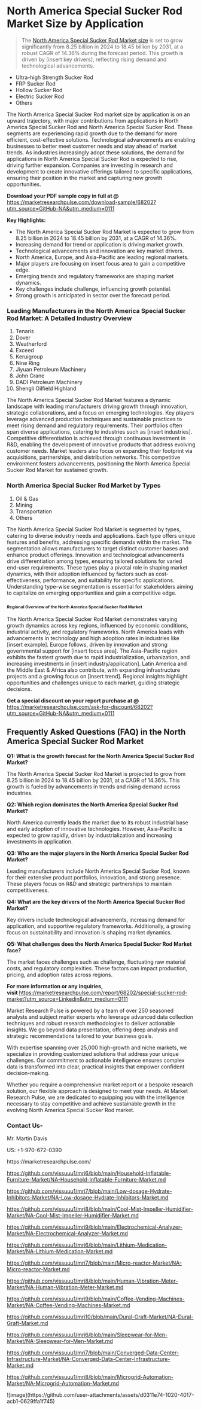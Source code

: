 <h1>North America Special Sucker Rod Market&nbsp;Size by Application</h1><blockquote><p>The <a href="https://marketresearchpulse.com/download-sample/68202?utm_source=GitHub-NA&amp;utm_medium=0111">North America Special Sucker Rod Market size</a> is set to grow significantly from 8.25 billion in 2024 to 18.45 billion by 2031, at a robust CAGR of 14.36% during the forecast period. This growth is driven by [insert key drivers], reflecting rising demand and technological advancements.</p></blockquote><ul><li>Ultra-high Strength Sucker Rod<li> FRP Sucker Rod<li> Hollow Sucker Rod<li> Electric Sucker Rod<li> Others</li></ul><p>The North America Special Sucker Rod market size by application is on an upward trajectory, with major contributions from applications in North America Special Sucker Rod and North America Special Sucker Rod. These segments are experiencing rapid growth due to the demand for more efficient, cost-effective solutions. Technological advancements are enabling businesses to better meet customer needs and stay ahead of market trends. As industries increasingly adopt these solutions, the demand for applications in North America Special Sucker Rod is expected to rise, driving further expansion. Companies are investing in research and development to create innovative offerings tailored to specific applications, ensuring their position in the market and capturing new growth opportunities.</p><p><strong>Download your PDF sample copy in full at @ </strong><a href="https://marketresearchpulse.com/download-sample/68202?utm_source=GitHub-NA&amp;utm_medium=0111">https://marketresearchpulse.com/download-sample/68202?utm_source=GitHub-NA&amp;utm_medium=0111</a></p><p><strong>Key Highlights: </strong></p><ul><li>The North America Special Sucker Rod Market is expected to grow from 8.25 billion in 2024 to 18.45 billion by 2031, at a CAGR of 14.36%.</li><li>Increasing demand for trend or application is driving market growth.</li><li>Technological advancements and innovation are key market drivers.</li><li>North America, Europe, and Asia-Pacific are leading regional markets.</li><li>Major players are focusing on insert focus area to gain a competitive edge.</li><li>Emerging trends and regulatory frameworks are shaping market dynamics.</li><li>Key challenges include challenge, influencing growth potential.</li><li>Strong growth is anticipated in sector over the forecast period.</li></ul><h3>Leading Manufacturers in the North America Special Sucker Rod Market: A Detailed Industry Overview</h3><ol><li>Tenaris</li><li>Dover</li><li>Weatherford</li><li>Exceed</li><li>Keruigroup</li><li>Nine Ring</li><li>Jiyuan Petroleum Machinery</li><li>John Crane</li><li>DADI Petroleum Machinery</li><li>Shengli Oilfield Highland</li></ol><div class="flex max-w-full flex-col flex-grow"><div class="min-h-8 text-message flex w-full flex-col items-end gap-2 whitespace-normal break-words [.text-message+&amp;]:mt-5" dir="auto" data-message-author-role="assistant" data-message-id="fd8432e4-4910-450d-b182-61b7bfb0a01f" data-message-model-slug="gpt-4o"><div class="flex w-full flex-col gap-1 empty:hidden first:pt-[3px]"><div class="markdown prose w-full break-words dark:prose-invert light"><p>The North America Special Sucker Rod Market features a dynamic landscape with leading manufacturers driving growth through innovation, strategic collaborations, and a focus on emerging technologies. Key players leverage advanced production techniques and sustainable practices to meet rising demand and regulatory requirements. Their portfolios often span diverse applications, catering to industries such as [insert industries]. Competitive differentiation is achieved through continuous investment in R&amp;D, enabling the development of innovative products that address evolving customer needs. Market leaders also focus on expanding their footprint via acquisitions, partnerships, and distribution networks. This competitive environment fosters advancements, positioning the North America Special Sucker Rod Market for sustained growth.</p></div></div></div></div><h3>North America Special Sucker Rod Market by Types</h3><ol><li>Oil & Gas<li> Mining<li> Transportation<li> Others</li></ol><div class="flex max-w-full flex-col flex-grow"><div class="min-h-8 text-message flex w-full flex-col items-end gap-2 whitespace-normal break-words [.text-message+&amp;]:mt-5" dir="auto" data-message-author-role="assistant" data-message-id="084470be-0bb7-4664-bddf-5156b4f41249" data-message-model-slug="gpt-4o-mini"><div class="flex w-full flex-col gap-1 empty:hidden first:pt-[3px]"><div class="markdown prose w-full break-words dark:prose-invert light"><p>The North America Special Sucker Rod Market is segmented by types, catering to diverse industry needs and applications. Each type offers unique features and benefits, addressing specific demands within the market. The segmentation allows manufacturers to target distinct customer bases and enhance product offerings. Innovation and technological advancements drive differentiation among types, ensuring tailored solutions for varied end-user requirements. These types play a pivotal role in shaping market dynamics, with their adoption influenced by factors such as cost-effectiveness, performance, and suitability for specific applications. Understanding type-wise segmentation is essential for stakeholders aiming to capitalize on emerging opportunities and gain a competitive edge.</p></div></div></div></div><h3><span style="font-size: 11px;">Regional Overview of the North America Special Sucker Rod Market</span></h3><div class="flex max-w-full flex-col flex-grow"><div class="min-h-8 text-message flex w-full flex-col items-end gap-2 whitespace-normal break-words [.text-message+&amp;]:mt-5" dir="auto" data-message-author-role="assistant" data-message-id="e9038762-ce64-4e30-91c9-9bd413514231" data-message-model-slug="gpt-4o-mini"><div class="flex w-full flex-col gap-1 empty:hidden first:pt-[3px]"><div class="markdown prose w-full break-words dark:prose-invert light"><p>The North America Special Sucker Rod Market demonstrates varying growth dynamics across key regions, influenced by economic conditions, industrial activity, and regulatory frameworks. North America leads with advancements in technology and high adoption rates in industries like [insert example]. Europe follows, driven by innovation and strong governmental support for [insert focus area]. The Asia-Pacific region exhibits the fastest growth due to rapid industrialization, urbanization, and increasing investments in [insert industry/application]. Latin America and the Middle East &amp; Africa also contribute, with expanding infrastructure projects and a growing focus on [insert trend]. Regional insights highlight opportunities and challenges unique to each market, guiding strategic decisions.</p></div></div></div></div><p><strong>Get a special discount on your report purchase at @ </strong><a href="https://marketresearchpulse.com/ask-for-discount/68202?utm_source=GitHub-NA&amp;utm_medium=0111">https://marketresearchpulse.com/ask-for-discount/68202?utm_source=GitHub-NA&amp;utm_medium=0111</a></p><h2>Frequently Asked Questions (FAQ) in the North America Special Sucker Rod Market</h2><p><strong>Q1: What is the growth forecast for the North America Special Sucker Rod Market?</strong></p><p>The North America Special Sucker Rod Market is projected to grow from 8.25 billion in 2024 to 18.45 billion by 2031, at a CAGR of 14.36%. This growth is fueled by advancements in trends and rising demand across industries.</p><p><strong>Q2: Which region dominates the North America Special Sucker Rod Market?</strong></p><p>North America currently leads the market due to its robust industrial base and early adoption of innovative technologies. However, Asia-Pacific is expected to grow rapidly, driven by industrialization and increasing investments in application.</p><p><strong>Q3: Who are the major players in the North America Special Sucker Rod Market?</strong></p><p>Leading manufacturers include North America Special Sucker Rod, known for their extensive product portfolios, innovation, and strong presence. These players focus on R&amp;D and strategic partnerships to maintain competitiveness.</p><p><strong>Q4: What are the key drivers of the North America Special Sucker Rod Market?</strong></p><p>Key drivers include technological advancements, increasing demand for application, and supportive regulatory frameworks. Additionally, a growing focus on sustainability and innovation is shaping market dynamics.</p><p><strong>Q5: What challenges does the North America Special Sucker Rod Market face?</strong></p><p>The market faces challenges such as challenge, fluctuating raw material costs, and regulatory complexities. These factors can impact production, pricing, and adoption rates across regions.</p><p><strong>For more information or any inquiries, visit&nbsp;</strong><a href="https://marketresearchpulse.com/report/68202/special-sucker-rod-market?utm_source=Linkedin&utm_medium=0111">https://marketresearchpulse.com/report/68202/special-sucker-rod-market?utm_source=Linkedin&utm_medium=0111</a></p><p>Market Research Pulse is powered by a team of over 250 seasoned analysts and subject matter experts who leverage advanced data collection techniques and robust research methodologies to deliver actionable insights. We go beyond data presentation, offering deep analysis and strategic recommendations tailored to your business goals.</p><p>With expertise spanning over 25,000 high-growth and niche markets, we specialize in providing customized solutions that address your unique challenges. Our commitment to actionable intelligence ensures complex data is transformed into clear, practical insights that empower confident decision-making.</p><p>Whether you require a comprehensive market report or a bespoke research solution, our flexible approach is designed to meet your needs. At Market Research Pulse, we are dedicated to equipping you with the intelligence necessary to stay competitive and achieve sustainable growth in the evolving North America Special Sucker Rod market.</p><h3><strong>Contact Us-</strong></h3><p>Mr. Martin Davis</p><p>US: +1-970-672-0390</p><p>https://marketresearchpulse.com/</p><p><a href="https://github.com/vissuuu1/mri6/blob/main/Household-Inflatable-Furniture-Market/NA-Household-Inflatable-Furniture-Market.md">https://github.com/vissuuu1/mri6/blob/main/Household-Inflatable-Furniture-Market/NA-Household-Inflatable-Furniture-Market.md</a></p><p><a href="https://github.com/vissuuu1/mri7/blob/main/Low-dosage-Hydrate-Inhibitors-Market/NA-Low-dosage-Hydrate-Inhibitors-Market.md">https://github.com/vissuuu1/mri7/blob/main/Low-dosage-Hydrate-Inhibitors-Market/NA-Low-dosage-Hydrate-Inhibitors-Market.md</a></p><p><a href="https://github.com/vissuuu1/mri8/blob/main/Cool-Mist-Impeller-Humidifier-Market/NA-Cool-Mist-Impeller-Humidifier-Market.md">https://github.com/vissuuu1/mri8/blob/main/Cool-Mist-Impeller-Humidifier-Market/NA-Cool-Mist-Impeller-Humidifier-Market.md</a></p><p><a href="https://github.com/vissuuu1/mri9/blob/main/Electrochemical-Analyzer-Market/NA-Electrochemical-Analyzer-Market.md">https://github.com/vissuuu1/mri9/blob/main/Electrochemical-Analyzer-Market/NA-Electrochemical-Analyzer-Market.md</a></p><p><a href="https://github.com/vissuuu1/mri6/blob/main/Lithium-Medication-Market/NA-Lithium-Medication-Market.md">https://github.com/vissuuu1/mri6/blob/main/Lithium-Medication-Market/NA-Lithium-Medication-Market.md</a></p><p><a href="https://github.com/vissuuu1/mri7/blob/main/Micro-reactor-Market/NA-Micro-reactor-Market.md">https://github.com/vissuuu1/mri7/blob/main/Micro-reactor-Market/NA-Micro-reactor-Market.md</a></p><p><a href="https://github.com/vissuuu1/mri8/blob/main/Human-Vibration-Meter-Market/NA-Human-Vibration-Meter-Market.md">https://github.com/vissuuu1/mri8/blob/main/Human-Vibration-Meter-Market/NA-Human-Vibration-Meter-Market.md</a></p><p><a href="https://github.com/vissuuu1/mri9/blob/main/Coffee-Vending-Machines-Market/NA-Coffee-Vending-Machines-Market.md">https://github.com/vissuuu1/mri9/blob/main/Coffee-Vending-Machines-Market/NA-Coffee-Vending-Machines-Market.md</a></p><p><a href="https://github.com/vissuuu1/mri10/blob/main/Dural-Graft-Market/NA-Dural-Graft-Market.md">https://github.com/vissuuu1/mri10/blob/main/Dural-Graft-Market/NA-Dural-Graft-Market.md</a></p><p><a href="https://github.com/vissuuu1/mri6/blob/main/Sleepwear-for-Men-Market/NA-Sleepwear-for-Men-Market.md">https://github.com/vissuuu1/mri6/blob/main/Sleepwear-for-Men-Market/NA-Sleepwear-for-Men-Market.md</a></p><p><a href="https://github.com/vissuuu1/mri7/blob/main/Converged-Data-Center-Infrastructure-Market/NA-Converged-Data-Center-Infrastructure-Market.md">https://github.com/vissuuu1/mri7/blob/main/Converged-Data-Center-Infrastructure-Market/NA-Converged-Data-Center-Infrastructure-Market.md</a></p><p><a href="https://github.com/vissuuu1/mri8/blob/main/Microgrid-Automation-Market/NA-Microgrid-Automation-Market.md">https://github.com/vissuuu1/mri8/blob/main/Microgrid-Automation-Market/NA-Microgrid-Automation-Market.md</a></p>
![image](https://github.com/user-attachments/assets/d0311e74-1020-4017-acb1-0629ffa1f745)
